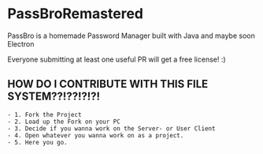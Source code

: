 # PassBroRemastered
PassBro is a homemade Password Manager built with Java and maybe soon Electron

Everyone submitting at least one useful PR will get a free license! :) 

## HOW DO I CONTRIBUTE WITH THIS FILE SYSTEM??!??!?!?!
    - 1. Fork the Project
    - 2. Load up the Fork on your PC
    - 3. Decide if you wanna work on the Server- or User Client
    - 4. Open whatever you wanna work on as a project.
    - 5. Here you go.
